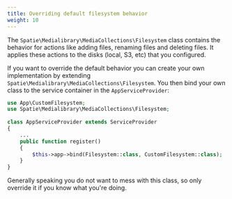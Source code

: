 ```yaml
---
title: Overriding default filesystem behavior
weight: 10
---
```


The `Spatie\Medialibrary\MediaCollections\Filesystem` class contains the behavior for actions like adding files, renaming files and deleting files. It applies these actions to the disks (local, S3, etc) that you configured.

If you want to override the default behavior you can create your own  implementation by extending `Spatie\Medialibrary\MediaCollections\Filesystem`. You then bind your own class to the service container in the `AppServiceProvider`:

```php
use App\CustomFilesystem;
use Spatie\Medialibrary\MediaCollections\Filesystem;
 
class AppServiceProvider extends ServiceProvider
{
    ...
    public function register()
    {
        $this->app->bind(Filesystem::class, CustomFilesystem::class);
    }
}
```

Generally speaking you do not want to mess with this class, so only override it if you know what you're doing.
